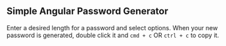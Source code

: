## Simple Angular Password Generator

Enter a desired length for a password and select options. When your new password is generated, double click it and `cmd + c` OR `ctrl + c` to copy it.
